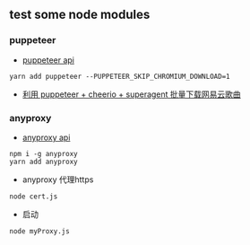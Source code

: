 ## test some node modules
### puppeteer
- [puppeteer api](https://github.com/GoogleChrome/puppeteer/blob/master/docs/api.md)

```
yarn add puppeteer --PUPPETEER_SKIP_CHROMIUM_DOWNLOAD=1
```
- [利用 puppeteer + cheerio + superagent 批量下载网易云歌曲](https://github.com/erluzi/node-yarn/blob/master/practice/crawl/crawl.js)

### anyproxy
- [anyproxy api](http://anyproxy.io/cn/)

```
npm i -g anyproxy
yarn add anyproxy
```
- anyproxy 代理https
```
node cert.js
```
- 启动
```
node myProxy.js
```
